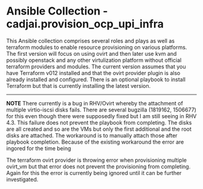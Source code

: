 # Ansible Collection - cadjai.provision_ocp_upi_infra

This Ansible collection comprises several roles and plays as well as terraform modules to enable resource provisioning on various platforms.
The first version will focus on using ovirt and then later use kvm and possibly openstack and any other virtulization platform without official
terraform providers and modules.
The current version assumes that you have Terraform v012 installed and that the ovirt provider plugin is also already installed and configured. 
There is an optional playbook to install Terraform but that is currently installing the latest version.

---
**NOTE**
There currently is a bug in RHV/Ovirt whereby the attachment of multiple virtio-iscsi disks fails. 
There are several bugzilla (1819162, 1506677) for this even though there were supposedly fixed 
but I am still seeing in RHV 4.3. This failure does not prevent the playbook from completing. 
The disks are all created and so are the VMs but only the first additional and the root disks are 
attached. The workaround is to manually attach those after playbook completion. 
Because of the existing workaround the error are ingored for the time being

The terraform ovirt provider is throwing error when provisioning multiple ovirt_vm but that error does not prevent the provisioning from completing.
Again for this the error is currently being ignored until it can be further investigated.  
